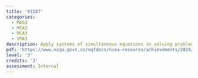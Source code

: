 ```yaml
---
title: '91587'
categories:
  - MAG3
  - MTA3
  - MCA3
  - VMA3
description: Apply systems of simultaneous equations in solving problems
pdf: 'https://www.nzqa.govt.nz/nqfdocs/ncea-resource/achievements/2019/as91587.pdf'
level: '3'
credits: '3'
assessment: Internal
---
```


